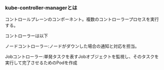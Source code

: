 ### kube-controller-managerとは


コントロールプレーンのコンポーネント。複数のコントローラープロセスを実行する。

コントローラーは以下

ノードコントローラー:ノードがダウンした場合の通知と対応を担当。

Jobコントローラー:単発タスクを表すJobオブジェクトを監視し、そのタスクを実行して完了させるためのPodを作成
